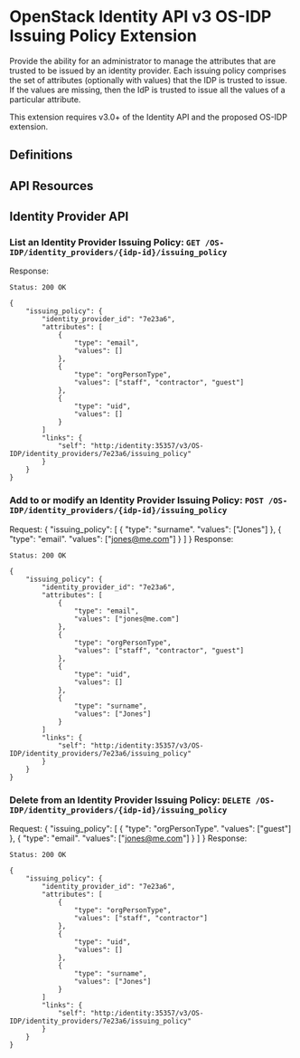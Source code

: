 OpenStack Identity API v3 OS-IDP Issuing Policy Extension
==========================================
Provide the ability for an administrator to manage the attributes that are trusted to be issued by an identity provider. Each issuing policy comprises the set of attributes (optionally with values) that the IDP is trusted to issue. If the values are missing, then the IdP is trusted to issue all the values of a particular attribute.

This extension requires v3.0+ of the Identity API and the proposed OS-IDP extension.

Definitions
-----------

API Resources
-------------

Identity Provider API
---------------------

### List an Identity Provider Issuing Policy: `GET /OS-IDP/identity_providers/{idp-id}/issuing_policy`


Response:

    Status: 200 OK

    {
        "issuing_policy": {
            "identity_provider_id": "7e23a6",
            "attributes": [
                {
                    "type": "email",
                    "values": []
                },
                {
                    "type": "orgPersonType",
                    "values": ["staff", "contractor", "guest"]
                },
                {
                    "type": "uid",
                    "values": []
                }
            ]
            "links": {
                "self": "http:/identity:35357/v3/OS-IDP/identity_providers/7e23a6/issuing_policy"
            }
        }
    }

### Add to or modify an Identity Provider Issuing Policy: `POST /OS-IDP/identity_providers/{idp-id}/issuing_policy`

Request:
    {
        "issuing_policy": [
            {
                "type": "surname".
                "values": ["Jones"]
            },
            {
                "type": "email".
                "values": ["jones@me.com"]
            }
        ]
    }
Response:

    Status: 200 OK

    {
        "issuing_policy": {
            "identity_provider_id": "7e23a6",
            "attributes": [
                {
                    "type": "email",
                    "values": ["jones@me.com"]
                },
                {
                    "type": "orgPersonType",
                    "values": ["staff", "contractor", "guest"]
                },
                {
                    "type": "uid",
                    "values": []
                },
                {
                    "type": "surname",
                    "values": ["Jones"]
                }
            ]
            "links": {
                "self": "http:/identity:35357/v3/OS-IDP/identity_providers/7e23a6/issuing_policy"
            }
        }
    }

### Delete from an Identity Provider Issuing Policy: `DELETE /OS-IDP/identity_providers/{idp-id}/issuing_policy`

Request:
    {
        "issuing_policy": [
            {
                "type": "orgPersonType".
                "values": ["guest"]
            },
            {
                "type": "email".
                "values": ["jones@me.com"]
            }
        ]
    }
Response:

    Status: 200 OK

    {
        "issuing_policy": {
            "identity_provider_id": "7e23a6",
            "attributes": [
                {
                    "type": "orgPersonType",
                    "values": ["staff", "contractor"]
                },
                {
                    "type": "uid",
                    "values": []
                },
                {
                    "type": "surname",
                    "values": ["Jones"]
                }
            ]
            "links": {
                "self": "http:/identity:35357/v3/OS-IDP/identity_providers/7e23a6/issuing_policy"
            }
        }
    }
